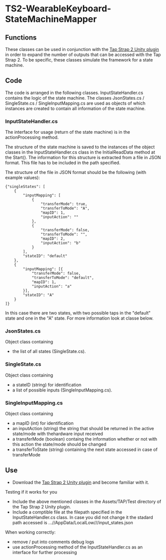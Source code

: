 # TS2-WearableKeyboard-StateMachineMapper

## Functions

These classes can be used in conjunction with the [Tap Strap 2 Unity plugin](https://github.com/TapWithUs/tap-unity-plugin)
in order to expand the number of outputs that can be accessed with the Tap Strap 2.
To be specific, these classes simulate the framework for a state machine.

## Code

The code is arranged in the following classes.
InputStateHandler.cs contains the logic of the state machine.
The classes JsonStates.cs / SingleState.cs / SingleInputMapping.cs are used as objects 
of which instances are created to contain all information of the state machine.

### InputStateHandler.cs

The interface for usage (return of the state machine) is in the actionProcessing method.

The structure of the state machine is saved to the instances of the object classes in the InputStateHandler.cs class in the InitialReadData method at the Start(). 
The information for this structure is extracted from a file in JSON format.
This file has to be included in the path specified. 

The structure of the file in JSON format should be the following (with example values):
```
{"singleStates": [
    {
        "inputMapping": [
            {
                "transferMode": true,
                "transferToMode": "A",
                "mapID": 1,
                "inputAction": ""
            },
            {
                "transferMode": false,
                "transferToMode": "",
                "mapID": 2,
                "inputAction": "b"
            }
        ],
        "stateID": "default"
    },
    {
        "inputMapping": [{
            "transferMode": false,
            "transferToMode": "default",
            "mapID": 1,
            "inputAction": "a"
        }],
        "stateID": "A"
    }
]}

```
In this case there are two states, with two possible taps in the "default" state and one in the "A" state.
For more information look at classe below.

### JsonStates.cs

Object class containing 
* the list of all states (SingleState.cs).

### SingleState.cs 

Object class containing 
* a stateID (string) for identification 
* a list of possible inputs (SingleInputMapping.cs).

### SingleInputMapping.cs 

Object class containing 
* a mapID (int) for identification
* an inputAction (string) the string that should be returned in the active state/mode with thehardware input received
* a transferMode (boolean) containg the information whether or not with this action the state/mode should be changed
* a transferToState (string) containing the next state accessed in case of transferMode

## Use

* Download the [Tap Strap 2 Unity plugin](https://github.com/TapWithUs/tap-unity-plugin) and become familiar with it.

Testing if it works for you
* Include the above mentioned classes in the Assets/TAP/Test directory of the Tap Strap 2 Unity plugin.
* Include a comptible file at the filepath specified in the InputStateHandler.cs class. In case you did not change it the stadard path accessed is .../<User>/AppData/LocalLow/<Company>/<ProjectName>/input_states.json

When working correctly:
* remove / put into comments debug logs
* use actionProcessing method of the InputStateHandler.cs as an interface for further processing
